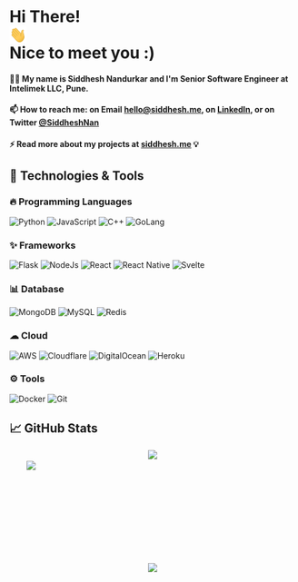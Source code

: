 
# Hi There! <img src="https://raw.githubusercontent.com/SiddheshNan/SiddheshNan/main/assets/img/wave.gif" width="30px" height="30px"  style="height:30px;width:30px;display:block;"> Nice to meet you :)

#### 👨‍💻 My name is Siddhesh Nandurkar and I'm Senior Software Engineer at Intelimek LLC, Pune.

<!-- #### 💻 As a skilled IoT developer, I have a passion for creating innovative solutions that improve efficiency and drive business value. With my experience in Web and IoT, I have a strong foundation in the technical skills required to design and develop robust IoT systems. I am always looking for new challenges and opportunities to grow and make a positive impact in the industry." -->

<!-- #### 📍 I'm from <b>Pune, MH, India</b> <img src="https://cdn-icons-png.flaticon.com/512/330/330439.png" width="13"/>  -->

<!-- I'm currently studying in final year at Sipna College of Engineering & Technology 🏫 pursuing a bachelor's degree in Information Technology 🎓 -->

#### 📫 How to reach me: on Email [hello@siddhesh.me](mailto:hello@siddhesh.me), on [LinkedIn](https://www.linkedin.com/in/siddheshnan/), or on Twitter [@SiddheshNan](https://twitter.com/SiddheshNan)

<!-- INTRO_END -->
#### ⚡ Read more about my projects at [siddhesh.me](https://siddhesh.me/) 💡


## 🔧 Technologies & Tools

### 🔥 Programming Languages
<p>
  <img alt="Python" src="https://img.shields.io/badge/Python-3776AB?style=for-the-badge&logo=python&logoColor=white"/>
  <img alt="JavaScript" src="https://img.shields.io/badge/JavaScript-F7DF1E?style=for-the-badge&logo=javascript&logoColor=black"/>
  <img alt="C++" src="https://img.shields.io/badge/C%2B%2B-00599C?style=for-the-badge&logo=c%2B%2B&logoColor=white" />
  <img alt="GoLang" src="https://img.shields.io/badge/Go-00ADD8?style=for-the-badge&logo=go&logoColor=white" />
<!--  <img alt="PHP" src="https://img.shields.io/badge/PHP-777BB4?style=for-the-badge&logo=php&logoColor=white" /> -->
</p>


### ✨ Frameworks 
<p>
  <img alt="Flask" src="https://img.shields.io/badge/Flask-000000?style=for-the-badge&logo=flask&logoColor=white" />
  <img alt="NodeJs" src="https://img.shields.io/badge/Node.js-43853D?style=for-the-badge&logo=node.js&logoColor=white" />
  <img alt="React" src="https://img.shields.io/badge/React-20232A?style=for-the-badge&logo=react&logoColor=61DAFB" />
  <img alt="React Native" src="https://img.shields.io/badge/React_Native-20232A?style=for-the-badge&logo=react&logoColor=61DAFB" />
  <img alt="Svelte" src="https://img.shields.io/badge/Svelte-4A4A55?style=for-the-badge&logo=svelte&logoColor=FF3E00" />
<!--  <img alt="TensorFlow" src="https://img.shields.io/badge/TensorFlow-FF6F00?style=for-the-badge&logo=tensorflow&logoColor=white" /> -->
</p>


 ### 📊 Database 
<p>
  <img alt="MongoDB" src="https://img.shields.io/badge/MongoDB-4EA94B?style=for-the-badge&logo=mongodb&logoColor=white" />
  <img alt="MySQL" src="https://img.shields.io/badge/MySQL-005C84?style=for-the-badge&logo=mysql&logoColor=white" />
  <img alt="Redis" src="https://img.shields.io/badge/redis-%23DD0031.svg?&style=for-the-badge&logo=redis&logoColor=white" />
</p>


### ☁ Cloud
<p>
  <img alt="AWS" src="https://img.shields.io/badge/Amazon_AWS-FF9900?style=for-the-badge&logo=amazonaws&logoColor=white" />
  <img alt="Cloudflare" src="https://img.shields.io/badge/Cloudflare-F38020?style=for-the-badge&logo=Cloudflare&logoColor=white" />
  <img alt="DigitalOcean" src="https://img.shields.io/badge/Digital_Ocean-0080FF?style=for-the-badge&logo=DigitalOcean&logoColor=white" />
  <img alt="Heroku" src="https://img.shields.io/badge/Heroku-430098?style=for-the-badge&logo=heroku&logoColor=white" />
</p>


### ⚙️ Tools
<p>
  <img alt="Docker" src="https://img.shields.io/badge/Docker-46a2f1?style=for-the-badge&logo=docker&logoColor=white" />
  <img alt="Git" src="https://img.shields.io/badge/GIT-E44C30?style=for-the-badge&logo=git&logoColor=white" />
</p>




## &#x1f4c8; GitHub Stats
<a href="https://github.com/SiddheshNan">
<div align="center">
  
  <img height="180em" src="https://github-readme-stats.vercel.app/api?username=SiddheshNan&theme=tokyonight&show_icons=true" />
  <img height="180em" style="margin-left:30px;display:block;" src="https://github-readme-stats.vercel.app/api/top-langs/?username=SiddheshNan&theme=tokyonight&layout=compact&hide=html,css,asl,php,scss" />
  </div>
  
  
<div align="center">
  <img height="180em" style="max-width:100%;" src="https://github-readme-streak-stats.herokuapp.com?user=siddheshnan&theme=tokyonight">
</div>
  
</a>

